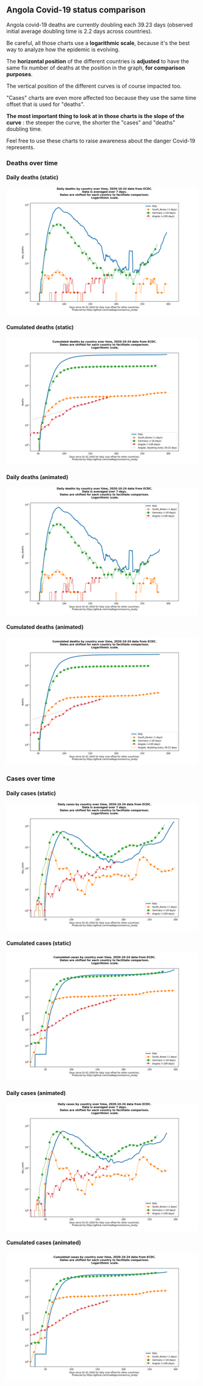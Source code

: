 ## Angola Covid-19 status comparison 

Angola covid-19 deaths are currently doubling each 39.23 days (observed initial average doubling time is 2.2 days across countries).



Be careful, all those charts use a **logarithmic scale**, because it's the best way to analyze how the epidemic is evolving.
 
The **horizontal position** of the different countries is **adjusted** to have the same fix number of deaths at the position in the graph, **for comparison purposes**.

The vertical position of the different curves is of course impacted too.

"Cases" charts are even more affected too because they use the same time offset that is used for "deaths".

**The most important thing to look at in those charts is the slope of the curve** : the steeper the curve, the shorter the "cases" and "deaths" doubling time.

Feel free to use these charts to raise awareness about the danger Covid-19 represents. 


 
### Deaths over time
 
#### Daily deaths (static)
![Angola covid-19 daily deaths static chart](https://raw.githubusercontent.com/madlag/coronavirus_study/master/notebooks/graphs/2020-10-24/countries/Angola/2020-10-24_Angola_day_deaths.png "Angola covid-19 day_deaths static chart")   
 
#### Cumulated deaths (static)
![Angola covid-19 cumulated deaths static chart](https://raw.githubusercontent.com/madlag/coronavirus_study/master/notebooks/graphs/2020-10-24/countries/Angola/2020-10-24_Angola_deaths.png "Angola covid-19 deaths static chart")   
 
#### Daily deaths (animated)
![Angola covid-19 daily deaths animated chart](https://raw.githubusercontent.com/madlag/coronavirus_study/master/notebooks/graphs/2020-10-24/countries/Angola/2020-10-24_Angola_day_deaths.gif "Angola covid-19 day_deaths animated chart")   
 
#### Cumulated deaths (animated)
![Angola covid-19 cumulated deaths animated chart](https://raw.githubusercontent.com/madlag/coronavirus_study/master/notebooks/graphs/2020-10-24/countries/Angola/2020-10-24_Angola_deaths.gif "Angola covid-19 deaths animated chart")   

 
### Cases over time
 
#### Daily cases (static)
![Angola covid-19 daily cases static chart](https://raw.githubusercontent.com/madlag/coronavirus_study/master/notebooks/graphs/2020-10-24/countries/Angola/2020-10-24_Angola_day_cases.png "Angola covid-19 day_cases static chart")   
 
#### Cumulated cases (static)
![Angola covid-19 cumulated cases static chart](https://raw.githubusercontent.com/madlag/coronavirus_study/master/notebooks/graphs/2020-10-24/countries/Angola/2020-10-24_Angola_cases.png "Angola covid-19 cases static chart")   
 
#### Daily cases (animated)
![Angola covid-19 daily cases animated chart](https://raw.githubusercontent.com/madlag/coronavirus_study/master/notebooks/graphs/2020-10-24/countries/Angola/2020-10-24_Angola_day_cases.gif "Angola covid-19 day_cases animated chart")   
 
#### Cumulated cases (animated)
![Angola covid-19 cumulated cases animated chart](https://raw.githubusercontent.com/madlag/coronavirus_study/master/notebooks/graphs/2020-10-24/countries/Angola/2020-10-24_Angola_cases.gif "Angola covid-19 cases animated chart")   

